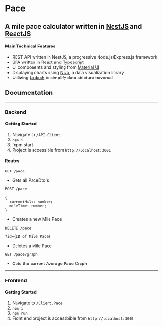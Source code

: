 # Pace

## A mile pace calculator written in [NestJS](nestjs.com) and [ReactJS](reactjs.org)

#### Main Technical Features

- REST API written in NestJS, a progressive Node.js/Express.js framework
- SPA written in React and [Typescript](typescriptlang.org)
- UI components and styling from [Material UI](material-ui.com)
- Displaying charts using [Nivo](nivo.rocks), a data visualization library
- Utilizing [Lodash](lodash.com) to simplify data stricture traversal

## Documentation

---

### Backend

#### Getting Started

1. Navigate to `/API.Client`
2. `npm i`
3. `npm start
4. Project is accessible from `http://localhost:3001`

#### Routes

```
GET /pace
```

- Gets all PaceDto's

```
POST /pace

{
  currentMile: number;
  mileTime: number;
}
```

- Creates a new Mile Pace

```
DELETE /pace

?id={ID of Mile Pace}
```

- Deletes a Mile Pace

```
GET /pace/graph
```

- Gets the current Average Pace Graph

---

### Frontend

#### Getting Started

1. Navigate to `/Client.Pace`
2. `npm i`
3. `npm run`
4. Front end project is accessbible from `http://localhost:3000`
